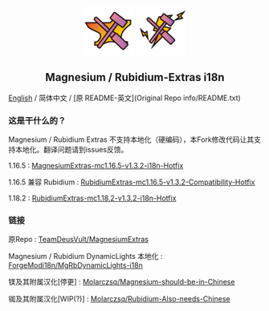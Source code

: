 <p align="center">
 <img width="100px" src="icon/Mg-Extra.png" align="center" alt="Magnesium-Extras Logo" />
 <img width="100px" src="icon/Rb-Extra.png" align="center" alt="Rubidium-Extras Logo" />
 <h2 align="center">Magnesium / Rubidium-Extras i18n</h2>
 <p align="center"></p>

[English](README-EN.md) / 简体中文 / [原 README-英文](Original Repo info/README.txt)

### 这是干什么的？
Magnesium / Rubidium Extras 不支持本地化（硬编码），本Fork修改代码让其支持本地化。翻译问题请到issues反馈。

1.16.5 : [MagnesiumExtras-mc1.16.5-v1.3.2-i18n-Hotfix](https://github.com/ForgeModi18n/MgRb-Extras-i18n/releases/tag/mc1.16-v1.3.2-i18n-Hotfix)

1.16.5 兼容 Rubidium : [RubidiumExtras-mc1.16.5-v1.3.2-Compatibility-Hotfix](https://github.com/ForgeModi18n/MgRb-Extras-i18n/releases/tag/mc1.16-v1.3.2-Compatibility-Hotfix)

1.18.2 : [RubidiumExtras-mc1.18.2-v1.3.2-i18n-Hotfix](https://github.com/ForgeModi18n/MgRb-Extras-i18n/releases/tag/mc1.18-v1.3.2-i18n-Hotfix2)

### 链接
原Repo : [TeamDeusVult/MagnesiumExtras](https://github.com/TeamDeusVult/MagnesiumExtras)

Magnesium / Rubidium DynamicLights 本地化 : [ForgeModi18n/MgRbDynamicLights-i18n](https://github.com/ForgeModi18n/MgRbDynamicLights-i18n)

镁及其附属汉化[停更] : [Molarczsq/Magnesium-should-be-in-Chinese](https://github.com/Molarczsq/Magnesium-should-be-in-Chinese)

铷及其附属汉化[WIP(?)] : [Molarczsq/Rubidium-Also-needs-Chinese](https://github.com/Molarczsq/Rubidium-Also-needs-Chinese)